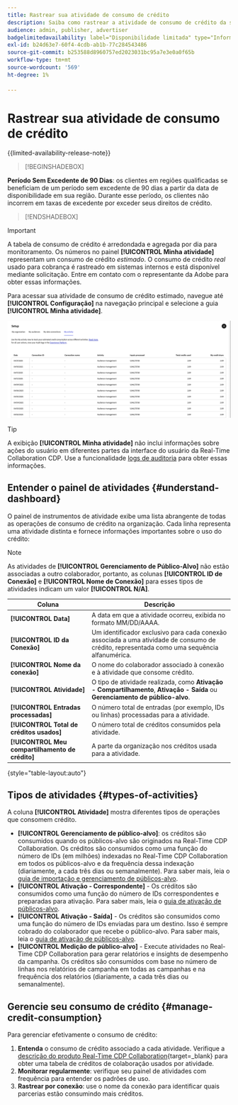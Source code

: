 ```yaml
---
title: Rastrear sua atividade de consumo de crédito
description: Saiba como rastrear a atividade de consumo de crédito da sua organização no Real-Time CDP Collaboration.
audience: admin, publisher, advertiser
badgelimitedavailability: label="Disponibilidade limitada" type="Informative" url="https://helpx.adobe.com/legal/product-descriptions/real-time-customer-data-platform-collaboration.html newtab=true"
exl-id: b24d63e7-60f4-4cdb-ab1b-77c284543486
source-git-commit: b253588d8960757ed2023031bc95a7e3e0a0f65b
workflow-type: tm+mt
source-wordcount: '569'
ht-degree: 1%

---
```


# Rastrear sua atividade de consumo de crédito

{{limited-availability-release-note}}

>[!BEGINSHADEBOX]

**Período Sem Excedente de 90 Dias**: os clientes em regiões qualificadas se beneficiam de um período sem excedente de 90 dias a partir da data de disponibilidade em sua região. Durante esse período, os clientes não incorrem em taxas de excedente por exceder seus direitos de crédito.

>[!ENDSHADEBOX]

>[!IMPORTANT]
>
>A tabela de consumo de crédito é arredondada e agregada por dia para monitoramento. Os números no painel **[!UICONTROL Minha atividade]** representam um consumo de crédito *estimado*. O consumo de crédito *real* usado para cobrança é rastreado em sistemas internos e está disponível mediante solicitação. Entre em contato com o representante da Adobe para obter essas informações.

Para acessar sua atividade de consumo de crédito estimado, navegue até **[!UICONTROL Configuração]** na navegação principal e selecione a guia **[!UICONTROL Minha atividade]**.

![Painel Minha Atividade mostrando detalhes do consumo de crédito](/help/assets/setup/my-activity-credits/activity-dashboard.png)

>[!TIP]
>
>A exibição **[!UICONTROL Minha atividade]** não inclui informações sobre ações do usuário em diferentes partes da interface do usuário da Real-Time Collaboration CDP. Use a funcionalidade [logs de auditoria](/help/guide/setup/audit-logs.md) para obter essas informações.

## Entender o painel de atividades {#understand-dashboard}

O painel de instrumentos de atividade exibe uma lista abrangente de todas as operações de consumo de crédito na organização. Cada linha representa uma atividade distinta e fornece informações importantes sobre o uso do crédito:

>[!NOTE]
>
>As atividades de **[!UICONTROL Gerenciamento de Público-Alvo]** não estão associadas a outro colaborador, portanto, as colunas **[!UICONTROL ID de Conexão]** e **[!UICONTROL Nome de Conexão]** para esses tipos de atividades indicam um valor **[!UICONTROL N/A]**.

| Coluna | Descrição |
|------------|--------------|
| **[!UICONTROL Data]** | A data em que a atividade ocorreu, exibida no formato MM/DD/AAAA. |
| **[!UICONTROL ID da Conexão]** | Um identificador exclusivo para cada conexão associada a uma atividade de consumo de crédito, representada como uma sequência alfanumérica. |
| **[!UICONTROL Nome da conexão]** | O nome do colaborador associado à conexão e à atividade que consome crédito. |
| **[!UICONTROL Atividade]** | O tipo de atividade realizada, como **Ativação - Compartilhamento**, **Ativação - Saída** ou **Gerenciamento de público-alvo**. |
| **[!UICONTROL Entradas processadas]** | O número total de entradas (por exemplo, IDs ou linhas) processadas para a atividade. |
| **[!UICONTROL Total de créditos usados]** | O número total de créditos consumidos pela atividade. |
| **[!UICONTROL Meu compartilhamento de crédito]** | A parte da organização nos créditos usada para a atividade. |

{style="table-layout:auto"}

## Tipos de atividades {#types-of-activities}

A coluna **[!UICONTROL Atividade]** mostra diferentes tipos de operações que consomem crédito.

* **[!UICONTROL Gerenciamento de público-alvo]**: os créditos são consumidos quando os públicos-alvo são originados na Real-Time CDP Collaboration. Os créditos são consumidos como uma função do número de IDs (em milhões) indexadas no Real-Time CDP Collaboration em todos os públicos-alvo e da frequência dessa indexação (diariamente, a cada três dias ou semanalmente). Para saber mais, leia o [guia de importação e gerenciamento de públicos-alvo](/help/guide/setup/onboard-audiences.md).
* **[!UICONTROL Ativação - Correspondente]** - Os créditos são consumidos como uma função do número de IDs correspondentes e preparadas para ativação. Para saber mais, leia o [guia de ativação de públicos-alvo](/help/guide/collaborate/activate.md).
* **[!UICONTROL Ativação - Saída]** - Os créditos são consumidos como uma função do número de IDs enviadas para um destino. Isso é sempre cobrado do colaborador que recebe o público-alvo. Para saber mais, leia o [guia de ativação de públicos-alvo](/help/guide/collaborate/activate.md).
* **[!UICONTROL Medição de público-alvo]** - Execute atividades no Real-Time CDP Collaboration para gerar relatórios e insights de desempenho da campanha. Os créditos são consumidos com base no número de linhas nos relatórios de campanha em todas as campanhas e na frequência dos relatórios (diariamente, a cada três dias ou semanalmente).

## Gerencie seu consumo de crédito {#manage-credit-consumption}

Para gerenciar efetivamente o consumo de crédito:

1. **Entenda** o consumo de crédito associado a cada atividade. Verifique a [descrição do produto Real-Time CDP Collaboration](https://helpx.adobe.com/legal/product-descriptions/real-time-customer-data-platform-collaboration.html){target=_blank} para obter uma tabela de créditos de colaboração usados por atividade.
2. **Monitorar regularmente**: verifique seu painel de atividades com frequência para entender os padrões de uso.
3. **Rastrear por conexão**: use o nome da conexão para identificar quais parcerias estão consumindo mais créditos.

<!--

## Pagination and navigation

The activity list is paginated to improve performance and readability. Use the navigation controls at the bottom of the table to move between pages and adjust how many records you can view at once.

-->
